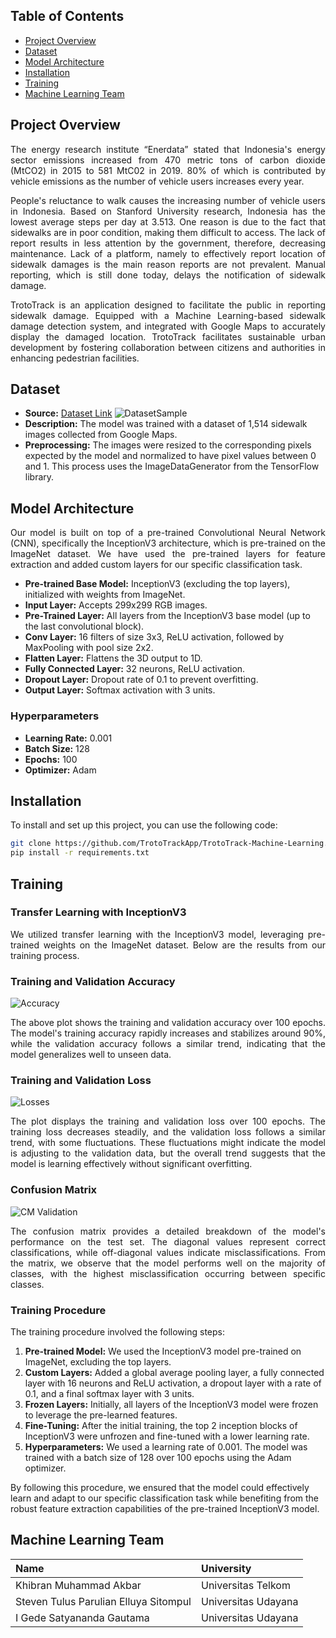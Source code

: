 [//]: # (Image References)

[image0]: ./Images/dataset-sample.png "DatasetSample"
[image1]: ./Images/accuracy.png "Accuracy"
[image2]: ./Images/loss.png "Losses"
[image3]: ./Images/confusion-matrix-test.png "CM Validation"


## Table of Contents

- [Project Overview](#project-overview)
- [Dataset](#dataset)
- [Model Architecture](#model-architecture)
- [Installation](#installation)
- [Training](#training)
- [Machine Learning Team](#machine-learning-team)

## Project Overview <a name="project-overview"></a>

<p align="justify"> The energy research institute “Enerdata” stated that Indonesia's energy sector emissions increased from 470 metric tons of carbon dioxide (MtCO2) in 2015 to 581 MtC02 in 2019. 80% of which is contributed by vehicle emissions as the number of vehicle users increases every year. </p>
<p align="justify">People's reluctance to walk causes the increasing number of vehicle users in Indonesia. Based on Stanford University research, Indonesia has the lowest average steps per day at 3.513. One reason is due to the fact that sidewalks are in poor condition, making them difficult to access. The lack of report results in less attention by the government, therefore, decreasing maintenance. Lack of a platform, namely to effectively report location of sidewalk damages is the main reason reports are not prevalent. Manual reporting, which is still done today, delays the notification of sidewalk damage.</p>
<p align="justify">TrotoTrack is an application designed to facilitate the public in reporting sidewalk damage. Equipped with a Machine Learning-based sidewalk damage detection system, and integrated with Google Maps to accurately display the damaged location. TrotoTrack facilitates sustainable urban development by fostering collaboration between citizens and authorities in enhancing pedestrian facilities.</p>


## Dataset <a name="dataset"></a>
- **Source:** [Dataset Link](https://drive.google.com/drive/folders/1Sd9CN9NAJP24qQrr1IvDX86cCOcHUoxy?usp=sharing) ![DatasetSample][image0]
- **Description:** The model was trained with a dataset of 1,514 sidewalk images collected from Google Maps.
- **Preprocessing:** The images were resized to the corresponding pixels expected by the model and normalized to have pixel values between 0 and 1. This process uses the ImageDataGenerator from the TensorFlow library.

## Model Architecture <a name="model-architecture"></a>

<p align="justify">Our model is built on top of a pre-trained Convolutional Neural Network (CNN), specifically the InceptionV3 architecture, which is pre-trained on the ImageNet dataset. We have used the pre-trained layers for feature extraction and added custom layers for our specific classification task.</p>

- **Pre-trained Base Model:** InceptionV3 (excluding the top layers), initialized with weights from ImageNet.
- **Input Layer:** Accepts 299x299 RGB images.
- **Pre-Trained Layer:** All layers from the InceptionV3 base model (up to the last convolutional block).
- **Conv Layer:** 16 filters of size 3x3, ReLU activation, followed by MaxPooling with pool size 2x2.
- **Flatten Layer:** Flattens the 3D output to 1D.
- **Fully Connected Layer:** 32 neurons, ReLU activation.
- **Dropout Layer:** Dropout rate of 0.1 to prevent overfitting.
- **Output Layer:** Softmax activation with 3 units.

### Hyperparameters

- **Learning Rate:** 0.001
- **Batch Size:** 128
- **Epochs:** 100
- **Optimizer:** Adam

## Installation <a name="installation"></a>

To install and set up this project, you can use the following code:

```bash
git clone https://github.com/TrotoTrackApp/TrotoTrack-Machine-Learning.git
pip install -r requirements.txt
```

## Training <a name="training"></a>
### Transfer Learning with InceptionV3

<p align="justify">We utilized transfer learning with the InceptionV3 model, leveraging pre-trained weights on the ImageNet dataset. Below are the results from our training process.</p>

### Training and Validation Accuracy

![Accuracy][image1]

<p align="justify">The above plot shows the training and validation accuracy over 100 epochs. The model's training accuracy rapidly increases and stabilizes around 90%, while the validation accuracy follows a similar trend, indicating that the model generalizes well to unseen data.</p>

### Training and Validation Loss

![Losses][image2]

<p align="justify">The plot displays the training and validation loss over 100 epochs. The training loss decreases steadily, and the validation loss follows a similar trend, with some fluctuations. These fluctuations might indicate the model is adjusting to the validation data, but the overall trend suggests that the model is learning effectively without significant overfitting.</p>

### Confusion Matrix

![CM Validation][image3]

<p align="justify">The confusion matrix provides a detailed breakdown of the model's performance on the test set. The diagonal values represent correct classifications, while off-diagonal values indicate misclassifications. From the matrix, we observe that the model performs well on the majority of classes, with the highest misclassification occurring between specific classes.</p>

### Training Procedure

The training procedure involved the following steps:

1. **Pre-trained Model:** We used the InceptionV3 model pre-trained on ImageNet, excluding the top layers.
2. **Custom Layers:** Added a global average pooling layer, a fully connected layer with 16 neurons and ReLU activation, a dropout layer with a rate of 0.1, and a final softmax layer with 3 units.
3. **Frozen Layers:** Initially, all layers of the InceptionV3 model were frozen to leverage the pre-learned features.
4. **Fine-Tuning:** After the initial training, the top 2 inception blocks of InceptionV3 were unfrozen and fine-tuned with a lower learning rate.
5. **Hyperparameters:** We used a learning rate of 0.001. The model was trained with a batch size of 128 over 100 epochs using the Adam optimizer.

By following this procedure, we ensured that the model could effectively learn and adapt to our specific classification task while benefiting from the robust feature extraction capabilities of the pre-trained InceptionV3 model.


## Machine Learning Team <a name="machine-learning-team"></a>

| Name                           | University	                                         | 
| :----------------------------- | :---------------------------------------------------| 
|	Khibran Muhammad Akbar         | Universitas Telkom                                  |
|	Steven Tulus Parulian Elluya Sitompul          | Universitas Udayana                                 |
|	 I Gede Satyananda Gautama          | Universitas Udayana                                 |
